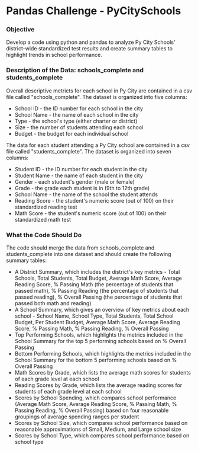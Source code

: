 # Pandas Challenge - PyCitySchools
### Objective
Develop a code using python and pandas to analyze Py City Schools' district-wide standardized test results and create summary tables to highlight trends in school performance. 

### Description of the Data: schools_complete and students_complete
Overall descriptive metricts for each school in Py City are contained in a csv file called "schools_complete". The dataset is organized into five columns: 
- School ID - the ID number for each school in the city
- School Name - the name of each school in the city
- Type - the school's type (either charter or district)
- Size - the number of students attending each school
- Budget - the budget for each individual school

The data for each student attending a Py City school are contained in a csv file called "students_complete". The dataset is organized into seven columns:
- Student ID - the ID number for each student in the city 
- Student Name - the name of each student in the city
- Gender - each student's gender (male or female)
- Grade - the grade each student is in (9th to 12th grade)
- School Name - the name of the school the student attends
- Reading Score - the student's numeric score (out of 100) on their standardized reading test
- Math Score - the student's numeric score (out of 100) on their standardized math test

### What the Code Should Do
The code should merge the data from schools_complete and students_complete into one dataset and should create the following summary tables:
- A District Summary, which includes the district's key metrics - Total Schools, Total Students, Total Budget, Average Math Score, Average Reading Score, % Passing Math (the percentage of students that passed math), % Passing Reading (the percentage of students that passed reading), % Overall Passing (the percentage of students that passed both math and reading) 
- A School Summary, which gives an overview of key metrics about each school - School Name, School Type, Total Students, Total School Budget, Per Student Budget, Average Math Score, Average Reading Score, % Passing Math, % Passing Reading, % Overall Passing
- Top Performing Schools, which highlights the metrics included in the School Summary for the top 5 performing schools based on % Overall Passing
- Bottom Performing Schools, which highlights the metrics included in the School Summary for the bottom 5 performing schools based on % Overall Passing
- Math Scores by Grade, which lists the average math scores for students of each grade level at each school
- Reading Scores by Grade, which lists the average reading scores for students of each grade level at each school 
- Scores by School Spending, which compares school performance (Average Math Score, Average Reading Score, % Passing Math, % Passing Reading, % Overall Passing) based on four reasonable groupings of average spending ranges per student
- Scores by School Size, which compares school performance based on reasonable approximations of Small, Medium, and Large school size
- Scores by School Type, which compares school performance based on school type
